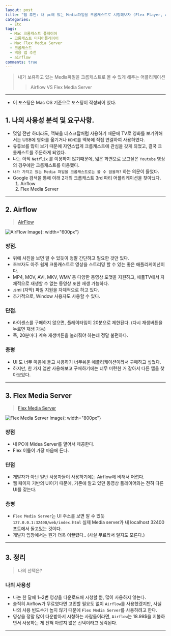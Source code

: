 ```yaml
---
layout: post
title: "앱 추천: 내 pc에 있는 Media파일을 크롬캐스트로 시청해보자 (Flex Player, Airflow)"
categories:
  - Etc
tags:
  - Mac 크롬캐스트 플레이어
  - 크롬캐스트 미디어플레이어
  - Mac Flex Media Server
  - 크롬캐스트
  - 맥용 앱 추천
  - airflow
comments: true
---
```


> 내가 보유하고 있는 Media파일을 크롬캐스트로 볼 수 있게 해주는 어플리케이션 
>> Airflow VS Flex Media Server 

---
 
 - 이 포스팅은 Mac OS 기준으로 포스팅이 작성되어 있다. 

## 1. 나의 사용성 분석 및 요구사항. 

 - 몇일 전만 하더라도, 맥북을 데스크탑처럼 사용하기 때문에 TV로 영화를 보기위해서는 USB에 영화를 옮기거나 ```HDMI```를 맥북에 직접 연결하여 사용하였다.  
 - 유튜브를 많이 보기 때문에 자연스럽게 크롬캐스트에 관심을 갖게 되었고, 결국 크롬캐스트를 주문하게 되었다. 
 - 나는 아직 ```Netflix``` 를 이용하지 않기때문에, 넓은 화면으로 보고싶은 ```Youtube``` 영상의 경우에만 크롬캐스트를 이용했다.
 - ```내가 가지고 있는 Media 파일을 크롬캐스트로는 볼 수 없을까?``` 하는 의문이 들었다. 
 - Google 검색을 통해 아래 2개의 크롬캐스트 3rd 파티 어플리케이션을 찾아냈다. 
    1. Airflow
    2. Flex Media Server

---

## 2. Airflow 
> [AirFlow](https://airflowapp.com/)

![AirFlow Image](https://cdn.jsdelivr.net/gh/derek-mun/derek-mun.github.io@master/files/post_img/Airflow.jpg){: width="600px"}

### 장점. 
 - 위에 사진을 보면 알 수 있듯이 정말 간단하고 필요한 것만 있다.
 - 초보자도 아주 쉽게 크롬캐스트로 영상을 스트리밍 할 수 있는 좋은 애플리케이션이다. 
 - MP4, MOV, AVI, MKV, WMV 등 다양한 동영상 포맷을 지원하고, 애플TV에서 자체적으로 재생할 수 없는 동영상 또한 재생 가능하다.
 - .smi (자막) 파일 지원을 자체적으로 하고 있다.
 - 추가적으로, Window 사용자도 사용할 수 있다. 

### 단점. 
 
 - 라이센스를 구매하지 않으면, 플레이타임이 20분으로 제한된다. (다시 재생버튼을 누르면 재생 가능) 
 - 즉, 20분마다 계속 재생버튼을 눌러줘야 하는데 정말 불편하다. 

### 총평
 
 - UI 도 너무 마음에 들고 사용하기 너무쉬운 애플리케이션이라서 구매하고 싶었다. 
 - 하지만, 한 가지 앱만 사용해보고 구매하기에는 너무 미련한 거 같아서 다른 앱을 찾아보았다. 

 ---

## 3. Flex Media Server
> [Flex Media Server](https://www.plex.tv/)

![Flex Media Server Image](https://cdn.jsdelivr.net/gh/derek-mun/derek-mun.github.io@master/files/post_img/Flex-media-server.jpg){: width="800px"}

### 장점 
 - 내 PC에 Midea Server를 열어서 제공한다. 
 - Flex 이름이 가장 마음에 든다. 

### 단점
 - 개발자가 아닌 일반 사용자들이 사용하기에는 Airflow에 비해서 어렵다. 
 - 웹 페이지 기반의 UI이기 때문에, 기존에 알고 있던 동영상 플레이어와는 전혀 다른 UI를 갖는다.

### 총평 
 - ```Flex Media Server```는 UI 주소를 보면 알 수 있듯 ```127.0.0.1:32400/web/index.html``` 실제 Media server가 내 localhost 32400 포트에서 돌고있는 것이다.
 - 개발자 입장에서는 뭔가 더욱 이끌렸다.. (사실 무료라서 일지도 모른다.)
 
---

## 3. 정리
> 나의 선택은? 

### 나의 사용성
 - 나는 한 달에 1~2번 영상을 다운로드해 시청할 뿐, 많이 사용하지 않는다. 
 - 솔직히 Airflow가 무료였다면 고민할 필요도 없이 ```Airflow```를 사용했겠지만, 사실 나의 사용 빈도수가 높지 않기 때문에 ```Flex Media Server```를 사용하려고 한다.
 - 영상을 정말 많이 다운받아서 시청하는 사람들이라면, ```Airflow```는 18.99$을 지불하면서 사용하는 게 전혀 아깝지 않은 선택이라고 생각된다.

---
 


 


